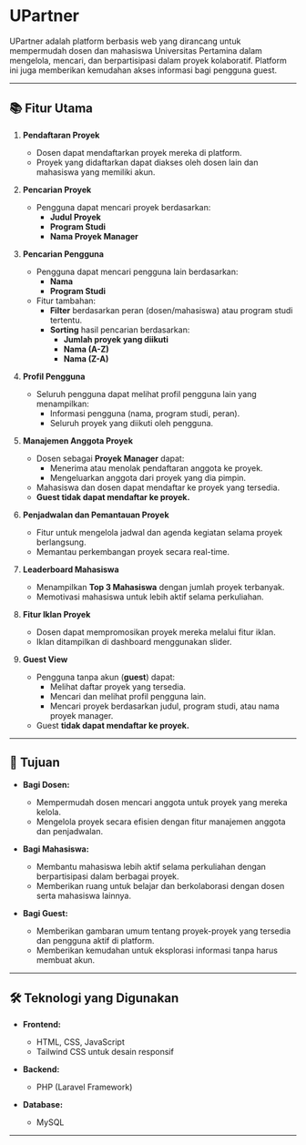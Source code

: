 # UPartner

UPartner adalah platform berbasis web yang dirancang untuk mempermudah dosen dan mahasiswa Universitas Pertamina dalam mengelola, mencari, dan berpartisipasi dalam proyek kolaboratif. Platform ini juga memberikan kemudahan akses informasi bagi pengguna guest.

---

## 📚 Fitur Utama

1. **Pendaftaran Proyek**
   - Dosen dapat mendaftarkan proyek mereka di platform.
   - Proyek yang didaftarkan dapat diakses oleh dosen lain dan mahasiswa yang memiliki akun.

2. **Pencarian Proyek**
   - Pengguna dapat mencari proyek berdasarkan:
     - **Judul Proyek**
     - **Program Studi**
     - **Nama Proyek Manager**

3. **Pencarian Pengguna**
   - Pengguna dapat mencari pengguna lain berdasarkan:
     - **Nama**
     - **Program Studi**
   - Fitur tambahan:
     - **Filter** berdasarkan peran (dosen/mahasiswa) atau program studi tertentu.
     - **Sorting** hasil pencarian berdasarkan:
       - **Jumlah proyek yang diikuti**
       - **Nama (A-Z)**
       - **Nama (Z-A)**

4. **Profil Pengguna**
   - Seluruh pengguna dapat melihat profil pengguna lain yang menampilkan:
     - Informasi pengguna (nama, program studi, peran).
     - Seluruh proyek yang diikuti oleh pengguna.

5. **Manajemen Anggota Proyek**
   - Dosen sebagai **Proyek Manager** dapat:
     - Menerima atau menolak pendaftaran anggota ke proyek.
     - Mengeluarkan anggota dari proyek yang dia pimpin.
   - Mahasiswa dan dosen dapat mendaftar ke proyek yang tersedia.
   - **Guest tidak dapat mendaftar ke proyek.**

6. **Penjadwalan dan Pemantauan Proyek**
   - Fitur untuk mengelola jadwal dan agenda kegiatan selama proyek berlangsung.
   - Memantau perkembangan proyek secara real-time.

7. **Leaderboard Mahasiswa**
   - Menampilkan **Top 3 Mahasiswa** dengan jumlah proyek terbanyak.
   - Memotivasi mahasiswa untuk lebih aktif selama perkuliahan.

8. **Fitur Iklan Proyek**
   - Dosen dapat mempromosikan proyek mereka melalui fitur iklan.
   - Iklan ditampilkan di dashboard menggunakan slider.

9. **Guest View**
   - Pengguna tanpa akun (**guest**) dapat:
     - Melihat daftar proyek yang tersedia.
     - Mencari dan melihat profil pengguna lain.
     - Mencari proyek berdasarkan judul, program studi, atau nama proyek manager.
   - Guest **tidak dapat mendaftar ke proyek.**

---

## 🎯 Tujuan

- **Bagi Dosen:**
  - Mempermudah dosen mencari anggota untuk proyek yang mereka kelola.
  - Mengelola proyek secara efisien dengan fitur manajemen anggota dan penjadwalan.

- **Bagi Mahasiswa:**
  - Membantu mahasiswa lebih aktif selama perkuliahan dengan berpartisipasi dalam berbagai proyek.
  - Memberikan ruang untuk belajar dan berkolaborasi dengan dosen serta mahasiswa lainnya.

- **Bagi Guest:**
  - Memberikan gambaran umum tentang proyek-proyek yang tersedia dan pengguna aktif di platform.
  - Memberikan kemudahan untuk eksplorasi informasi tanpa harus membuat akun.

---

## 🛠️ Teknologi yang Digunakan

- **Frontend:**
  - HTML, CSS, JavaScript
  - Tailwind CSS untuk desain responsif

- **Backend:**
  - PHP (Laravel Framework)

- **Database:**
  - MySQL

---
